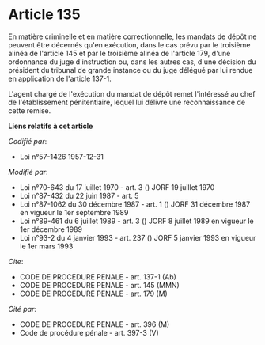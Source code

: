 # Article 135

En matière criminelle et en matière correctionnelle, les mandats de dépôt ne peuvent être décernés qu'en exécution, dans le
cas prévu par le troisième alinéa de l'article 145 et par le troisième alinéa de l'article 179, d'une ordonnance du juge
d'instruction ou, dans les autres cas, d'une décision du président du tribunal de grande instance ou du juge délégué par lui
rendue en application de l'article 137-1.

L'agent chargé de l'exécution du mandat de dépôt remet l'intéressé au chef de l'établissement pénitentiaire, lequel lui
délivre une reconnaissance de cette remise.

**Liens relatifs à cet article**

_Codifié par_:

  - Loi n°57-1426 1957-12-31

_Modifié par_:

  - Loi n°70-643 du 17 juillet 1970 - art. 3 () JORF 19 juillet 1970
  - Loi n°87-432 du 22 juin 1987 - art. 5
  - Loi n°87-1062 du 30 décembre 1987 - art. 1 () JORF 31 décembre 1987 en vigueur le 1er septembre 1989
  - Loi n°89-461 du 6 juillet 1989 - art. 3 () JORF 8 juillet 1989 en vigueur le 1er décembre 1989
  - Loi n°93-2 du 4 janvier 1993 - art. 237 () JORF 5 janvier 1993 en vigueur le 1er mars 1993

_Cite_:

  - CODE DE PROCEDURE PENALE - art. 137-1 (Ab)
  - CODE DE PROCEDURE PENALE - art. 145 (MMN)
  - CODE DE PROCEDURE PENALE - art. 179 (M)

_Cité par_:

  - CODE DE PROCEDURE PENALE - art. 396 (M)
  - Code de procédure pénale - art. 397-3 (V)
